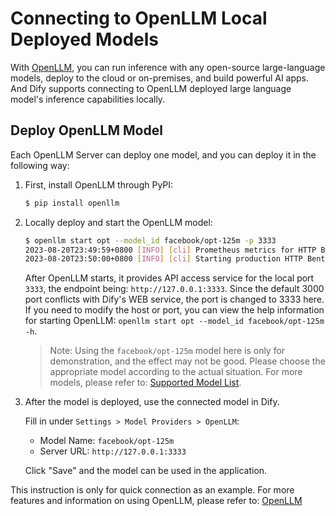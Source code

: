 # Connecting to OpenLLM Local Deployed Models

With [OpenLLM](https://github.com/bentoml/OpenLLM), you can run inference with any open-source large-language models, deploy to the cloud or on-premises, and build powerful AI apps.
And Dify supports connecting to OpenLLM deployed large language model's inference capabilities locally.

## Deploy OpenLLM Model

Each OpenLLM Server can deploy one model, and you can deploy it in the following way:

1. First, install OpenLLM through PyPI:

    ```bash
    $ pip install openllm
    ```

2. Locally deploy and start the OpenLLM model:

    ```bash
    $ openllm start opt --model_id facebook/opt-125m -p 3333
    2023-08-20T23:49:59+0800 [INFO] [cli] Prometheus metrics for HTTP BentoServer from "_service:svc" can be accessed at http://localhost:3333/metrics.
    2023-08-20T23:50:00+0800 [INFO] [cli] Starting production HTTP BentoServer from "_service:svc" listening on http://0.0.0.0:3333 (Press CTRL+C to quit)
    ```
   
    After OpenLLM starts, it provides API access service for the local port `3333`, the endpoint being: `http://127.0.0.1:3333`. Since the default 3000 port conflicts with Dify's WEB service, the port is changed to 3333 here.
    If you need to modify the host or port, you can view the help information for starting OpenLLM: `openllm start opt --model_id facebook/opt-125m -h`.

    > Note: Using the `facebook/opt-125m` model here is only for demonstration, and the effect may not be good. Please choose the appropriate model according to the actual situation. For more models, please refer to: [Supported Model List](https://github.com/bentoml/OpenLLM#-supported-models).

3. After the model is deployed, use the connected model in Dify.

   Fill in under `Settings > Model Providers > OpenLLM`:

   - Model Name: `facebook/opt-125m`
   - Server URL: `http://127.0.0.1:3333`

   Click "Save" and the model can be used in the application.

This instruction is only for quick connection as an example. For more features and information on using OpenLLM, please refer to: [OpenLLM](https://github.com/bentoml/OpenLLM)